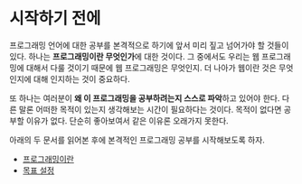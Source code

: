 # 시작하기 전에
프로그래밍 언어에 대한 공부를 본격적으로 하기에 앞서 미리 짚고 넘어가야 할 것들이 있다. 하나는 **프로그래밍이란 무엇인가**에 대한 것이다. 그 중에서도 우리는 웹 프로그래밍에 대해서 다룰 것이기 때문에 웹 프로그래밍은 무엇인지. 더 나아가 웹이란 것은 무엇인지에 대해 인지하는 것이 중요하다.

또 하나는 여러분이 **왜 이 프로그래밍을 공부하려는지 스스로 파악**하고 있어야 한다. 다른 말론 어떠한 목적이 있는지 생각해보는 시간이 필요하다는 것이다. 목적이 없다면 공부할 이유가 없다. 단순히 좋아보여서 같은 이유론 오래가지 못한다.

아래의 두 문서를 읽어본 후에 본격적인 프로그래밍 공부를 시작해보도록 하자.

* [프로그래밍이란](webprograming.md)
* [목표 설정](purpose.md)